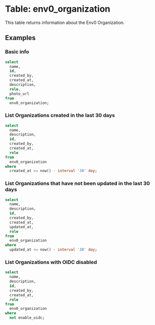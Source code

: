 # Table: env0_organization

This table returns information about the Env0 Organization.

## Examples

### Basic info

```sql
select
  name,
  id,
  created_by,
  created_at,
  description,
  role,
  photo_url
from
  env0_organization;
```

### List Organizations created in the last 30 days

```sql
select
  name,
  description,
  id,
  created_by,
  created_at,
  role
from
  env0_organization
where
  created_at >= now() - interval '30' day;
```

### List Organizations that have not been updated in the last 30 days

```sql
select
  name,
  description,
  id,
  created_by,
  created_at,
  updated_at,
  role
from
  env0_organization
where
  updated_at <= now() - interval '30' day;
```

### List Organizations with OIDC disabled

```sql
select
  name,
  description,
  id,
  created_by,
  created_at,
  role
from
  env0_organization
where
  not enable_oidc;
```
